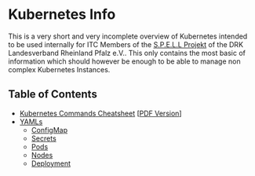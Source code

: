 # Kubernetes Info

This is a very short and very incomplete overview of Kubernetes intended to be used internally for ITC Members of the [S.P.E.L.L Projekt](https://spell-plattform.de/) of the DRK Landesverband Rheinland Pfalz e.V.. This only contains the most basic of information which should however be enough to be able to manage non complex Kubernetes Instances.

## Table of Contents

- [Kubernetes Commands Cheatsheet](./cheatsheet_commands.md) \[[PDF Version](/pdfs/cheatsheet_commands.pdf)]
- [YAMLs](./yamls.md)
  - [ConfigMap](./yamls.md#configmap)
  - [Secrets](./yamls.md#secrets)
  - [Pods](./yamls.md#pods)
  - [Nodes](./yamls.md#nodes)
  - [Deployment](./yamls.md#deployment)
